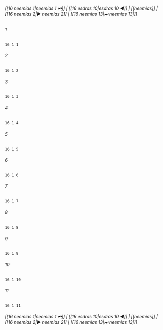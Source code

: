 
###### [[16 neemias 1|neemias 1 ⏮]] | [[16 еsdras 10|еsdras 10 ◀]] | [[neemias]] | [[16 neemias 2|▶ neemias 2]] | [[16 neemias 13|⏭ neemias 13|]]

###### 1
``` verse
16 1 1 
```
###### 2
``` verse
16 1 2 
```
###### 3
``` verse
16 1 3 
```
###### 4
``` verse
16 1 4 
```
###### 5
``` verse
16 1 5 
```
###### 6
``` verse
16 1 6 
```
###### 7
``` verse
16 1 7 
```
###### 8
``` verse
16 1 8 
```
###### 9
``` verse
16 1 9 
```
###### 10
``` verse
16 1 10 
```
###### 11
``` verse
16 1 11 
```

###### [[16 neemias 1|neemias 1 ⏮]] | [[16 еsdras 10|еsdras 10 ◀]] | [[neemias]] | [[16 neemias 2|▶ neemias 2]] | [[16 neemias 13|⏭ neemias 13|]]

